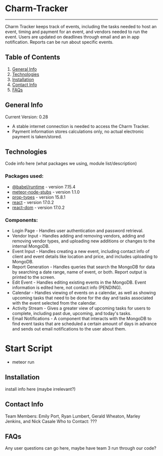 # Charm-Tracker
****************
Charm Tracker keeps track of events, including the tasks needed to host an event, timing and payment for an event, and vendors needed to run the event. Users are updated on deadlines through email and an in app notification. Reports can be run about specific events.

## Table of Contents
1. [General Info](#general-info)
2. [Technologies](#technologies)
3. [Installation](#installation)
4. [Contact Info](#contact-info)
5. [FAQs](#faqs)

## General Info
Current Version: 0.28
* A stable internet connection is needed to access the Charm Tracker.
* Payment information stores calculations only, no actual electronic payment is taken/stored.


## Technologies
Code info here (what packages we using, module list/description)
### Packages used:
* [@babel/runtime](https://babeljs.io/docs/en/babel-runtime) - version 7.15.4
* [meteor-node-stubs](https://github.com/meteor/node-stubs) - version 1.1.0
* [prop-types](https://www.npmjs.com/package/prop-types) - version 15.8.1
* [react](https://www.npmjs.com/package/react) - version 17.0.2
* [react-dom](https://www.npmjs.com/package/react-dom) - version 17.0.2

### Components:
* Login Page - Handles user authentication and password retrieval.
* Vendor Input - Handles adding and removing vendors, adding and removing vendor types, and uploading new additions or changes to the internal MongoDB.
* Event Input - Handles creating a new event, including contact info of client and event details like location and price, and includes uploading to MongoDB.
* Report Generation - Handles queries that search the MongoDB for data by searching a date range, name of event, or both. Report output is printed to the screen.
* Edit Event - Handles editing existing events in the MongoDB. Event information is edited here, not contact info (PENDING).
* Calendar - Handles viewing of events on a calendar, as well as showing upcoming tasks that need to be done for the day and tasks associated with the event selected from the calendar.
* Activity Stream - Gives a greater view of upcoming tasks for users to complete, including past due, upcoming, and today's tasks.
* Email Notifications - A component that interacts with the MongoDB to find event tasks that are scheduled a certain amount of days in advance and sends out email notifications to the user about them.

# Start Script
* meteor run

## Installation
install info here (maybe irrelevant?)

## Contact Info
Team Members: Emily Port, Ryan Lumbert, Gerald Wheaton, Marley Jenkins, and Nick Casale
Who to Contact: ???

## FAQs
Any user questions can go here, maybe have team 3 run through our code?
